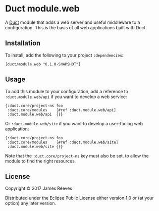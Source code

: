 # Duct module.web

A [Duct][] module that adds a web server and useful middleware to a
configuration. This is the basis of all web applications built with
Duct.

[duct]: https://github.com/duct-framework/duct
[logger.timbre]: https://github.com/duct-framework/logger.timbre

## Installation

To install, add the following to your project `:dependencies`:

    [duct/module.web "0.1.0-SNAPSHOT"]

## Usage

To add this module to your configuration, add a reference to
`:duct.module.web/api` if you want to develop a web service:

```edn
{:duct.core/project-ns foo
 :duct.core/modules    [#ref :duct.module.web/api]
 :duct.module.web/api  {}}
```

Or `:duct.module.web/site` if you want to develop a user-facing web
application:

```edn
{:duct.core/project-ns foo
 :duct.core/modules    [#ref :duct.module.web/site]
 :duct.module.web/site {}}
```

Note that the `:duct.core/project-ns` key must also be set, to allow
the module to find the right resources.

## License

Copyright © 2017 James Reeves

Distributed under the Eclipse Public License either version 1.0 or (at
your option) any later version.
